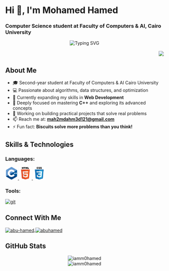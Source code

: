 # Hi 👋, I'm Mohamed Hamed

### Computer Science student at Faculty of Computers & AI, Cairo University

<div align="center">
  <img src="https://readme-typing-svg.herokuapp.com?font=Fira+Code&weight=500&size=22&pause=1000&color=6A5ACD&center=true&vCenter=true&width=435&lines=Passionate+Problem+Solver;Algorithm+Enthusiast;Frontend+Developer" alt="Typing SVG" />
</div>

<br>
<div align="right">
  <img width="350" src="https://media2.giphy.com/media/v1.Y2lkPTc5MGI3NjExYmh0cm8xZ2Nremlza25uZXNxcmsyd3Vmbm5oanI0dW5oeXFyOThxMSZlcD12MV9pbnRlcm5hbF9naWZfYnlfaWQmY3Q9Zw/iIqmM5tTjmpOB9mpbn/giphy.webp">
</div>

## About Me
- 🎓 Second-year student at Faculty of Computers & AI Cairo University
- 💻 Passionate about algorithms, data structures, and optimization
- 🌱 Currently expanding my skills in **Web Development**
- 🚀 Deeply focused on mastering **C++** and exploring its advanced concepts
- 🎯 Working on building practical projects that solve real problems
- 📫 Reach me at: **mah2mdahm3d121@gmail.com**
- ⚡ Fun fact: **Biscuits solve more problems than you think!**

## Skills & Technologies

### Languages:
<p align="left">
  <a href="https://www.w3schools.com/cpp/" target="_blank" rel="noreferrer">
    <img src="https://raw.githubusercontent.com/devicons/devicon/master/icons/cplusplus/cplusplus-original.svg" alt="cplusplus" width="40" height="40"/>
  </a>
  <a href="https://www.w3.org/html/" target="_blank" rel="noreferrer">
    <img src="https://raw.githubusercontent.com/devicons/devicon/master/icons/html5/html5-original-wordmark.svg" alt="html5" width="40" height="40"/>
  </a>
  <a href="https://www.w3schools.com/css/" target="_blank" rel="noreferrer">
    <img src="https://raw.githubusercontent.com/devicons/devicon/master/icons/css3/css3-original-wordmark.svg" alt="css3" width="40" height="40"/>
  </a>
</p>

### Tools:
<p align="left">
  <a href="https://git-scm.com/" target="_blank" rel="noreferrer">
    <img src="https://www.vectorlogo.zone/logos/git-scm/git-scm-icon.svg" alt="git" width="40" height="40"/>
  </a>
</p>

## Connect With Me
<p align="left">
  <a href="https://www.linkedin.com/in/abu-hamed/" target="blank">
    <img align="center" src="https://raw.githubusercontent.com/rahuldkjain/github-profile-readme-generator/master/src/images/icons/Social/linked-in-alt.svg" alt="abu-hamed" height="30" width="40" />
  </a>
  <a href="https://www.leetcode.com/abuhamed" target="blank">
    <img align="center" src="https://raw.githubusercontent.com/rahuldkjain/github-profile-readme-generator/master/src/images/icons/Social/leet-code.svg" alt="abuhamed" height="30" width="40" />
  </a>
</p>

## GitHub Stats
<div align="center">
  <img src="https://github-readme-stats.vercel.app/api?username=iamm0hamed&show_icons=true&locale=en&theme=tokyonight" alt="iamm0hamed" />
</div>

<div align="center">
  <img src="https://github-readme-streak-stats.herokuapp.com/?user=iamm0hamed&theme=tokyonight" alt="iamm0hamed" />
</div>

